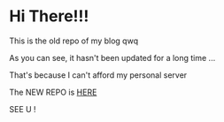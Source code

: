 # Hi There!!!

This is the old repo of my blog qwq

As you can see, it hasn't been updated for a long time ...

That's because I can't afford my personal server 

The NEW REPO is [HERE](https://github.com/HuoChaiSAMA/HuoChaiSAMA.github.io)

SEE U !
